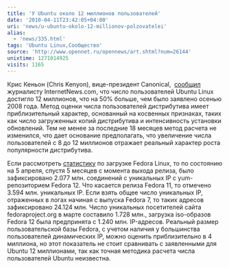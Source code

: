 ```yaml
---
title: 'У Ubuntu около 12 миллионов пользователей'
date: '2010-04-11T23:42:05+04:00'
uri: 'news/u-ubuntu-okolo-12-millionov-polzovatelei'
alias: 
  - 'news/335.html'
tags: 'Ubuntu Linux,Сообщество'
source: 'http://www.opennet.ru/opennews/art.shtml?num=26144'
unixtime: 1271014925
visits: 1165
---
```

Крис Кеньон (Chris Kenyon), вице-президент Canonical,  [сообщил](http://www.linuxplanet.com/linuxplanet/reports/7032/1/) журналисту InternetNews.com, что число пользователей Ubuntu Linux достигло 12 миллионов, что на 50% больше, чем было заявлено осенью 2008 года. Метод оценки числа пользователей дистрибутива имеет приблизительный характер, основанный на косвенных признаках, таких как число загруженных копий дистрибутива и интенсивность установки обновлений. Тем не менее за последние 18 месяцев метод расчета не изменился, что дает основание предполагать, что увеличение числа пользователей с 8 до 12 миллионов отражает реальный характер роста популярности дистрибутива.

Если рассмотреть [статистику](http://fedoraproject.org/wiki/Statistics) по загрузке Fedora Linux, то по состоянию на 5 апреля, спустя 5 месяцев с момента выхода релиза, было зафиксировано 2.077 млн. соединений с уникальных IP с yum-репозиторием Fedora 12. Что касается релиза Fedora 11, то отмечено 3.594 млн. уникальных IP. Если взять общее число уникальных IP, отраженных в логах начиная с выпуска Fedora 7, то таких адресов зафиксировано 24.124 млн. Число уникальных посетителей сайта fedoraproject.org в марте составило 1.728 млн., загрузка iso-образов Fedora 12 была предпринята с 1.240 млн. IP-адресов. Реальный размер пользовательской базы Fedora, с учетом наличия у большинства пользователей динамических IP, можно оценить приблизительно в 4 миллиона, но этот показатель не стоит сравнивать с заявленными для Ubuntu 12 миллионами, так как точная методика расчета числа пользователей Ubuntu неизвестна.
